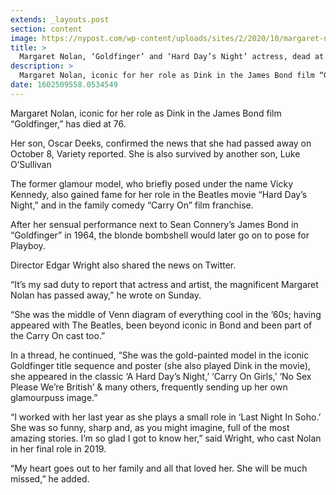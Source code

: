 ```yaml
--- 
extends: _layouts.post 
section: content 
image: https://nypost.com/wp-content/uploads/sites/2/2020/10/margaret-nolan-goldfinger.jpg?quality=90&strip=all&w=1200 
title: > 
  Margaret Nolan, ‘Goldfinger’ and ‘Hard Day’s Night’ actress, dead at 76 
description: > 
  Margaret Nolan, iconic for her role as Dink in the James Bond film “Goldfinger,” has died at 76.Her son, Oscar Deeks, confirmed the news that she had passed away on October 8, Variety reported.After her sensual performance next to Sean Connery’s James Bond in “Goldfinger” in 1964, the blonde bombshell would later go on to pose for Playboy.“It’s my sad duty to report that actress and artist, the magnificent Margaret Nolan has passed away,” he wrote on Sunday.I’m so glad I got to know her,” said Wright, who cast Nolan in her final role in 2019. 
date: 1602509558.0534549 
--- 
```

Margaret Nolan, iconic for her role as Dink in the James Bond film “Goldfinger,” has died at 76.

Her son, Oscar Deeks, confirmed the news that she had passed away on October 8, Variety reported. She is also survived by another son, Luke O’Sullivan

The former glamour model, who briefly posed under the name Vicky Kennedy, also gained fame for her role in the Beatles movie “Hard Day’s Night,” and in the family comedy “Carry On” film franchise.

After her sensual performance next to Sean Connery’s James Bond in “Goldfinger” in 1964, the blonde bombshell would later go on to pose for Playboy.

Director Edgar Wright also shared the news on Twitter.

“It’s my sad duty to report that actress and artist, the magnificent Margaret Nolan has passed away,” he wrote on Sunday.

“She was the middle of Venn diagram of everything cool in the ’60s; having appeared with The Beatles, been beyond iconic in Bond and been part of the Carry On cast too.”

In a thread, he continued, “She was the gold-painted model in the iconic Goldfinger title sequence and poster (she also played Dink in the movie), she appeared in the classic ‘A Hard Day’s Night,’ ‘Carry On Girls,’ ‘No Sex Please We’re British’ & many others, frequently sending up her own glamourpuss image.”

“I worked with her last year as she plays a small role in ‘Last Night In Soho.’ She was so funny, sharp and, as you might imagine, full of the most amazing stories. I’m so glad I got to know her,” said Wright, who cast Nolan in her final role in 2019.

“My heart goes out to her family and all that loved her. She will be much missed,” he added.